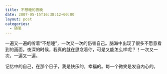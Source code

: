 ```yaml
---
title: 不想睡的夜晚
date: 2007-05-15T16:38:12+00:00
layout: post
categories:
  - 随笔
---
```

一遍又一遍的听着“不想睡”，一次又一次的伤害自己。脑海中出现了很多不愿意看到的画面，夜深的时候，我真的就在思念着你，可是又能怎么样呢？！一次又一次，一遍又一遍。

记忆中的自己，在那个日子，我是快乐的，幸福的。每一个微笑是发自内心的。

